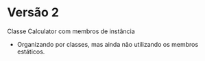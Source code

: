 # Versão 2 
Classe Calculator com membros de instância

- Organizando por classes, mas ainda não utilizando os membros estáticos.
